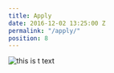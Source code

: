 ```yaml
---
title: Apply
date: 2016-12-02 13:25:00 Z
permalink: "/apply/"
position: 8
---
```


![this is t text](/uploads/blueprint.jpg)